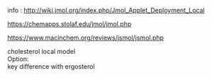 

info : http://wiki.jmol.org/index.php/Jmol_Applet_Deployment_Local

https://chemapps.stolaf.edu/jmol/jmol.php


https://www.macinchem.org/reviews/jsmol/jsmol.php


<script type='text/javascript' src='https://chemapps.stolaf.edu/jmol/files/JSmolMin2.js'></script>
<script type='text/javascript' language='javascript'>
  Jmol.Info.j2sPath = 'https://chemapps.stolaf.edu/jmol/jsmol/j2s';
  Jmol.Info.serverURL='https://chemapps.stolaf.edu/jmol/jsmol/php/jsmol.php';
  jmolInitialize('https://chemapps.stolaf.edu/jmol/files', true);
  jmolApplet(['400','200'],"set antialiasdisplay\;load https://gr-jeannerat-unige.github.io/macrolide-antibiotics/data/cholesterol-3D.sdf;",'0');
</script>
<div style='width:600px'>cholesterol local model <script>jmolCheckbox('spin on','spin off','spin on/off')</script></div>
<div style='width:600px'>Option:  <script>jmolCheckbox("spacefill off","spacefill on","toggle display as spheres")</script></div>
<div style='width:600px'>  <script>jmolButton("spacefill on", "display as vdW spheres");</script></div>
<div style='width:600px'><script>jmolButton("select atomno = 41;color [0,128,0]", "Highlight");</script> key difference with ergosterol</div>
